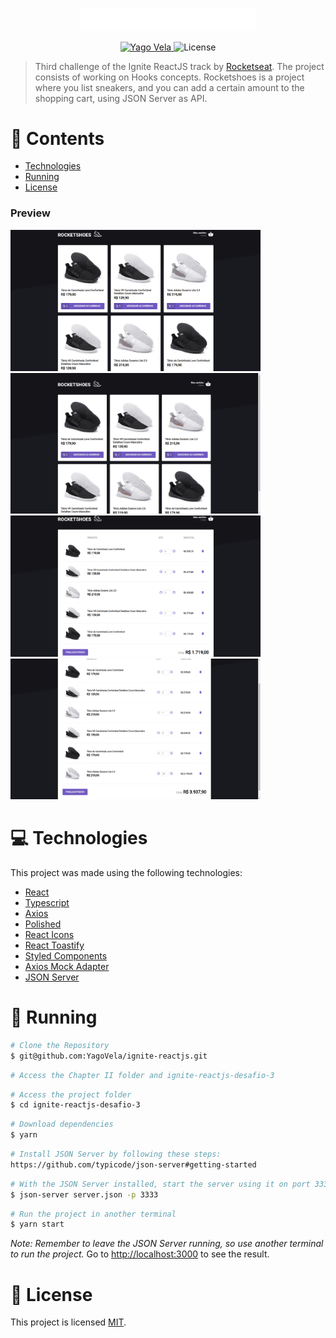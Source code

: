 <p align="center">
   <img src="https://raw.githubusercontent.com/tavareshenrique/ignite-reactjs-desafio-3/6c98cc80390f190f6e9af73e8390f13f70d87840/src/assets/images/logo.svg" alt="Rocketshoes" width="280"/>
</p>

<p align="center">
   <a href="https://www.linkedin.com/in/yagovela/">
      <img alt="Yago Vela" src="https://img.shields.io/badge/-Yago Vela-8257E6?style=flat&logo=Linkedin&logoColor=white" />
   </a>

  <img alt="License" src="https://img.shields.io/badge/license-MIT-8257E6">
</p>

> Third challenge of the Ignite ReactJS track by [Rocketseat](https://github.com/Rocketseat). The project consists of working on Hooks concepts. Rocketshoes is a project where you list sneakers, and you can add a certain amount to the shopping cart, using JSON Server as API.
# :pushpin: Contents

- [Technologies](#computer-tecnologias)
- [Running](#construction_worker-executando)
- [License](#closed_book-licença)

### Preview

<div>
   <img src="https://raw.githubusercontent.com/tavareshenrique/ignite-reactjs-desafio-3/master/src/assets/previews/preview1.png" width="400px" />
   <img src="https://raw.githubusercontent.com/tavareshenrique/ignite-reactjs-desafio-3/master/src/assets/previews/preview2.gif" width="400px" />
   <img src="https://raw.githubusercontent.com/tavareshenrique/ignite-reactjs-desafio-3/master/src/assets/previews/preview3.png" width="400px" />
   <img src="https://raw.githubusercontent.com/tavareshenrique/ignite-reactjs-desafio-3/master/src/assets/previews/preview4.gif" width="400px" />
</div>

# :computer: Technologies

This project was made using the following technologies:

- [React](https://reactjs.org/)
- [Typescript](https://www.typescriptlang.org/)
- [Axios](https://github.com/axios/axios)
- [Polished](https://github.com/styled-components/polished)
- [React Icons](https://react-icons.github.io/react-icons)
- [React Toastify](https://github.com/fkhadra/react-toastify)
- [Styled Components](https://github.com/styled-components/styled-components)
- [Axios Mock Adapter](https://github.com/ctimmerm/axios-mock-adapter)
- [JSON Server](https://github.com/typicode/json-server)

# :construction_worker: Running

```bash
# Clone the Repository
$ git@github.com:YagoVela/ignite-reactjs.git
```

```bash
# Access the Chapter II folder and ignite-reactjs-desafio-3
```

```bash
# Access the project folder
$ cd ignite-reactjs-desafio-3
```

```bash
# Download dependencies
$ yarn
```

```bash
# Install JSON Server by following these steps:
https://github.com/typicode/json-server#getting-started
```

```bash
# With the JSON Server installed, start the server using it on port 3333:
$ json-server server.json -p 3333
```

```bash
# Run the project in another terminal
$ yarn start

```
_Note: Remember to leave the JSON Server running, so use another terminal to run the project._
Go to <http://localhost:3000> to see the result.

# :closed_book: License

This project is licensed [MIT](./LICENSE).